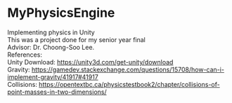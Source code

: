# MyPhysicsEngine
Implementing physics in Unity<br />
This was a project done for my senior year final<br />
Advisor: Dr. Choong-Soo Lee.<br />
References: <br />
Unity Download: https://unity3d.com/get-unity/download  <br />
Gravity: https://gamedev.stackexchange.com/questions/15708/how-can-i-implement-gravity/41917#41917  <br />
Collisions: https://opentextbc.ca/physicstestbook2/chapter/collisions-of-point-masses-in-two-dimensions/  <br />

